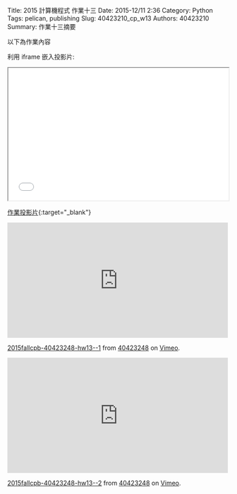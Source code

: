 Title: 2015 計算機程式 作業十三 
Date: 2015-12/11 2:36
Category: Python
Tags: pelican, publishing
Slug: 40423210_cp_w13
Authors: 40423210
Summary: 作業十三摘要

以下為作業內容

利用 iframe 嵌入投影片:

<iframe src="40423210_cp_w13_p.html" width="500" height="300"></iframe>

[作業投影片](40423210_cp_w13_p.html){:target="_blank"}

<iframe src="https://player.vimeo.com/video/147701873" width="500" height="261" frameborder="0" webkitallowfullscreen mozallowfullscreen allowfullscreen></iframe> <p><a href="https://vimeo.com/147701873">2015fallcpb-40423248-hw13--1</a> from <a href="https://vimeo.com/user46447136">40423248</a> on <a href="https://vimeo.com">Vimeo</a>.</p>

<iframe src="https://player.vimeo.com/video/147702115" width="500" height="261" frameborder="0" webkitallowfullscreen mozallowfullscreen allowfullscreen></iframe> <p><a href="https://vimeo.com/147702115">2015fallcpb-40423248-hw13--2</a> from <a href="https://vimeo.com/user46447136">40423248</a> on <a href="https://vimeo.com">Vimeo</a>.</p>

